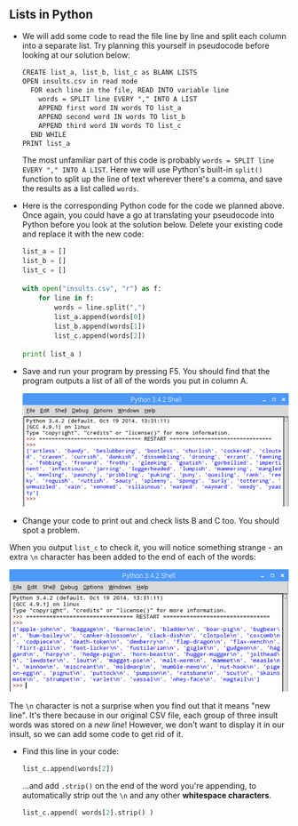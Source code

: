 ## Lists in Python

- We will add some code to read the file line by line and split each column into a separate list. Try planning this yourself in pseudocode before looking at our solution below:

  ```
  CREATE list_a, list_b, list_c as BLANK LISTS
  OPEN insults.csv in read mode
    FOR each line in the file, READ INTO variable line
      words = SPLIT line EVERY "," INTO A LIST
      APPEND first word IN words TO list_a
      APPEND second word IN words TO list_b
      APPEND third word IN words TO list_c
    END WHILE
  PRINT list_a
  ```

  The most unfamiliar part of this code is probably `words = SPLIT line EVERY "," INTO A LIST`. Here we will use Python's built-in `split()` function to split up the line of text wherever there's a comma, and save the results as a list called `words`.

- Here is the corresponding Python code for the code we planned above. Once again, you could have a go at translating your pseudocode into Python before you look at the solution below. Delete your existing code and replace it with the new code:

  ```python
  list_a = []
  list_b = []
  list_c = []

  with open("insults.csv", "r") as f:
      for line in f:
          words = line.split(",")
          list_a.append(words[0])
          list_b.append(words[1])
          list_c.append(words[2])

  print( list_a )


  ```

- Save and run your program by pressing F5. You should find that the program outputs a list of all of the words you put in column A.

  ![Print list A](images/output-a.png)

- Change your code to print out and check lists B and C too. You should spot a problem.

When you output `list_c` to check it, you will notice something strange - an extra `\n` character has been added to the end of each of the words:

  ![Print list C](images/output-c.png)

  The `\n` character is not a surprise when you find out that it means "new line". It's there because in our original CSV file, each group of three insult words was stored on a *new line*! However, we don't want to display it in our insult, so we can add some code to get rid of it.

- Find this line in your code:

  ```python
  list_c.append(words[2])
  ```

  ...and add `.strip()` on the end of the word you're appending, to automatically strip out the `\n` and any other **whitespace characters**.

  ```python
  list_c.append( words[2].strip() )
  ```

